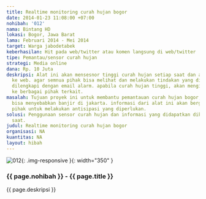 ```yaml
---
title: Realtime monitoring curah hujan bogor
date: 2014-01-23 11:08:00 +07:00
nohibah: '012'
nama: Bintang HD
lokasi: Bogor, Jawa Barat
lama: Februari 2014 - Mei 2014
target: Warga jabodetabek
keberhasilan: Hit pada web/twitter atau komen langsung di web/twitter
tipe: Pemantau/sensor curah hujan
strategi: Media online
dana: Rp. 10 Juta
deskripsi: Alat ini akan mensesnor tinggi curah hujan setiap saat dan akan dilaporkan
  ke web. agar semnua pihak bisa melihat dan melakukan tindakan yang diperlukan. bisa
  dilengkapi dengan email alarm. apabila curah hujan tinggi, akan mengirimkan email
  ke berbagai pihak terkait.
masalah: Tujuan proyek ini untuk membantu pemantauan curah hujan bogor, yang air nya
  bisa menyebabkan banjir di jakarta. informasi dari alat ini akan berguna bagi berbagai
  pihak untuk melakukan antisipasi yang diperlukan.
solusi: Penggunaan sensor curah hujan dan informasi yang didapatkan dikirimkan setiap
  saat.
judul: Realtime monitoring curah hujan bogor
organisasi: NA
kuantitas: NA
layout: hibah
---
```


![012](/static/img/hibahcms/012.png){: .img-responsive }{: width="350" }

### {{ page.nohibah }} - {{ page.title }}

{{ page.deskripsi }}


